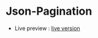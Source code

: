 # Json-Pagination
* Live preview : [live version](https://haitam-elgharras.github.io/Json-Pagination/)
